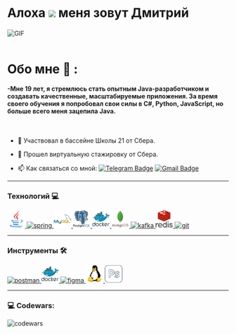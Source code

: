 Алоха ![](https://user-images.githubusercontent.com/18350557/176309783-0785949b-9127-417c-8b55-ab5a4333674e.gif) меня зовут Дмитрий
===============================================================================================================================
<div>
  <img height="300"  alt="GIF" align="center" src="https://github.com/IronZombies163/ironZombies163/blob/main/%D0%BB%D0%B0%D0%BC%D0%BD%D0%BE%D0%B2%D1%8B%D0%B9%D0%A4%D0%BE%D0%BD%D0%B4%D0%BB%D1%8FGItHub.gif">
</div>
<br>

# Обо мне 💬 :


#### \-Мне 19 лет, я стремлюсь стать опытным Java-разработчиком и создавать качественные, масштабируемые приложения. За время своего обучения я попробовал свои силы в С#, Python, JavaScript, но больше всего меня зацепила Java.


<br>

- :telescope: Участвовал в бассейне Школы 21 от Сбера.

- :seedling: Прошел виртуальную стажировку от Сбера.

- :mailbox: Как связаться со мной: [![Telegram Badge](https://img.shields.io/badge/-IceBaguette-blue?style=flat&logo=Telegram&logoColor=white)](https://t.me/IseBaguette) [![Gmail Badge](https://img.shields.io/badge/-Gmail-red?style=flat&logo=Gmail&logoColor=white)](mailto:simonovdmitiyalex@gmail.com)

---

### Технологий 💻
<p> <a href="https://www.java.com" target="_blank" rel="noreferrer"> <img src="https://raw.githubusercontent.com/devicons/devicon/master/icons/java/java-original.svg" alt="java" width="40" height="40"/> </a> <a href="https://spring.io/" target="_blank" rel="noreferrer"> <img src="https://www.vectorlogo.zone/logos/springio/springio-icon.svg" alt="spring" width="40" height="40"/> </a> 
<a href="https://www.mysql.com/" target="_blank" rel="noreferrer"> <img src="https://raw.githubusercontent.com/devicons/devicon/master/icons/mysql/mysql-original-wordmark.svg" alt="mysql" width="40" height="40"/> </a> 
<a href="https://www.postgresql.org" target="_blank" rel="noreferrer"> <img src="https://raw.githubusercontent.com/devicons/devicon/master/icons/postgresql/postgresql-original-wordmark.svg" alt="postgresql" width="40" height="40"/> </a> 
<a href="https://www.docker.com/" target="_blank" rel="noreferrer"> <img src="https://raw.githubusercontent.com/devicons/devicon/master/icons/docker/docker-original-wordmark.svg" alt="docker" width="40" height="40"/> </a>
<a href="https://www.mongodb.com/" target="_blank" rel="noreferrer"> <img src="https://raw.githubusercontent.com/devicons/devicon/master/icons/mongodb/mongodb-original-wordmark.svg" alt="mongodb" width="40" height="40"/> </a>
<a href="https://kafka.apache.org/" target="_blank" rel="noreferrer"> <img src="https://www.vectorlogo.zone/logos/apache_kafka/apache_kafka-icon.svg" alt="kafka" width="40" height="40"/> </a> 
<a href="https://redis.io" target="_blank" rel="noreferrer"> <img src="https://raw.githubusercontent.com/devicons/devicon/master/icons/redis/redis-original-wordmark.svg" alt="redis" width="40" height="40"/> </a> 
<a href="https://git-scm.com/" target="_blank" rel="noreferrer"> <img src="https://www.vectorlogo.zone/logos/git-scm/git-scm-icon.svg" alt="git" width="40" height="40"/> </a> 
</p>

---

### Инструменты 🛠
<a href="https://postman.com" target="_blank" rel="noreferrer"> <img src="https://www.vectorlogo.zone/logos/getpostman/getpostman-icon.svg" alt="postman" width="40" height="40"/> </a>
<a href="https://www.docker.com/" target="_blank" rel="noreferrer"> <img src="https://raw.githubusercontent.com/devicons/devicon/master/icons/docker/docker-original-wordmark.svg" alt="docker" width="40" height="40"/> </a> 
<a href="https://www.figma.com/" target="_blank" rel="noreferrer"> <img src="https://www.vectorlogo.zone/logos/figma/figma-icon.svg" alt="figma" width="40" height="40"/> </a> 
<a href="https://www.linux.org/" target="_blank" rel="noreferrer"> <img src="https://raw.githubusercontent.com/devicons/devicon/master/icons/linux/linux-original.svg" alt="linux" width="40" height="40"/> </a> 
<a href="https://www.photoshop.com/en" target="_blank" rel="noreferrer"> <img src="https://raw.githubusercontent.com/devicons/devicon/master/icons/photoshop/photoshop-line.svg" alt="photoshop" width="40" height="40"/> </a> 


--- 
### 💻 Codewars:

![codewars](https://www.codewars.com/users/%D0%94%D0%BC%D0%B8%D1%82%D1%80%D0%B8%D0%B9%20%D0%A1%D0%B8%D0%BC%D0%BE%D0%BD%D0%BE%D0%B2/badges/large)
